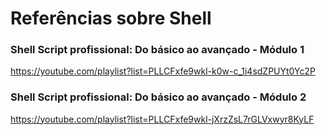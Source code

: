 # Referências sobre Shell

### Shell Script profissional: Do básico ao avançado - Módulo 1

https://youtube.com/playlist?list=PLLCFxfe9wkl-k0w-c_1i4sdZPUYt0Yc2P

### Shell Script profissional: Do básico ao avançado - Módulo 2

https://youtube.com/playlist?list=PLLCFxfe9wkl-jXrzZsL7rGLVxwyr8KyLF
